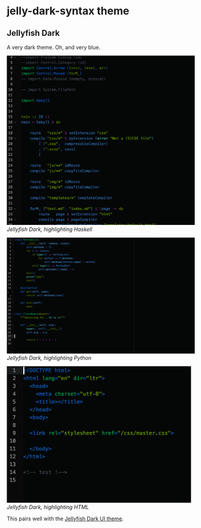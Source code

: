 # jelly-dark-syntax theme

## Jellyfish Dark

A very dark theme.
Oh, and very blue.

![Haskell Demo](https://github.com/fuzzballcat/jellyfish-dark-syntax/raw/master/img/haskell.png)
*Jellyfish Dark, highlighting Haskell*

![Python Demo](https://github.com/fuzzballcat/jellyfish-dark-syntax/raw/master/img/python.png)
*Jellyfish Dark, highlighting Python*

![HTML Demo](https://github.com/fuzzballcat/jellyfish-dark-syntax/raw/master/img/html.png)
*Jellyfish Dark, highlighting HTML*

This pairs well with the [Jellyfish Dark UI theme](https://atom.io/themes/jellyfish-dark-ui).
